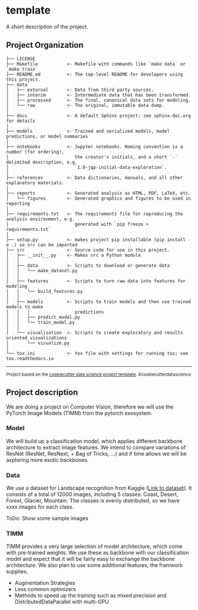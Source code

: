 template
==============================

A short description of the project.

Project Organization
------------

    ├── LICENSE
    ├── Makefile           <- Makefile with commands like `make data` or `make train`
    ├── README.md          <- The top-level README for developers using this project.
    ├── data
    │   ├── external       <- Data from third party sources.
    │   ├── interim        <- Intermediate data that has been transformed.
    │   ├── processed      <- The final, canonical data sets for modeling.
    │   └── raw            <- The original, immutable data dump.
    │
    ├── docs               <- A default Sphinx project; see sphinx-doc.org for details
    │
    ├── models             <- Trained and serialized models, model predictions, or model summaries
    │
    ├── notebooks          <- Jupyter notebooks. Naming convention is a number (for ordering),
    │                         the creator's initials, and a short `-` delimited description, e.g.
    │                         `1.0-jqp-initial-data-exploration`.
    │
    ├── references         <- Data dictionaries, manuals, and all other explanatory materials.
    │
    ├── reports            <- Generated analysis as HTML, PDF, LaTeX, etc.
    │   └── figures        <- Generated graphics and figures to be used in reporting
    │
    ├── requirements.txt   <- The requirements file for reproducing the analysis environment, e.g.
    │                         generated with `pip freeze > requirements.txt`
    │
    ├── setup.py           <- makes project pip installable (pip install -e .) so src can be imported
    ├── src                <- Source code for use in this project.
    │   ├── __init__.py    <- Makes src a Python module
    │   │
    │   ├── data           <- Scripts to download or generate data
    │   │   └── make_dataset.py
    │   │
    │   ├── features       <- Scripts to turn raw data into features for modeling
    │   │   └── build_features.py
    │   │
    │   ├── models         <- Scripts to train models and then use trained models to make
    │   │   │                 predictions
    │   │   ├── predict_model.py
    │   │   └── train_model.py
    │   │
    │   └── visualization  <- Scripts to create exploratory and results oriented visualizations
    │       └── visualize.py
    │
    └── tox.ini            <- tox file with settings for running tox; see tox.readthedocs.io


--------

<p><small>Project based on the <a target="_blank" href="https://drivendata.github.io/cookiecutter-data-science/">cookiecutter data science project template</a>. #cookiecutterdatascience</small></p>

## Project description
We are doing a project on Computer Vision, therefore we will use the PyTorch Image Models (TIMM) from the pytorch exosystem.

### Model
We will build up a classification model, which applies different backbone architecture to extract image features. We intend to compare variations of ResNet (ResNet, ResNext, + Bag of Tricks, ...) and if time allows we will be axploring more exotic backbones.

### Data
We use a dataset for Landscape recognition from Kaggle ([Link to dataset](https://www.kaggle.com/datasets/utkarshsaxenadn/landscape-recognition-image-dataset-12k-images)). It consists of a total of 12000 images, including 5 classes: Coast, Desert, Forest, Glacier, Mountain. The classes is evenly distributed, so we have xxxx images for each class.

ToDo: Show some sample images

### TIMM
TIMM provides a very large selection of model architecture, which come with pre-trained weights. We use these as backbone with our classification model and expect that it will be fairly easy to exchange the backbone architecture.
We also plan to use some additional features, the framwork supplies.
 * Augmentation Strategies
 * Less common optimizers
 * Methods to speed up the training such as mixed precision and DistributedDataParallel with multi-GPU
